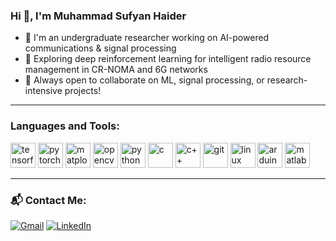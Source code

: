 ### Hi 👋, I'm Muhammad Sufyan Haider

- 📖 I'm an undergraduate researcher working on AI-powered communications & signal processing
- 🧠 Exploring deep reinforcement learning for intelligent radio resource management in CR-NOMA and 6G networks
- 🤝 Always open to collaborate on ML, signal processing, or research-intensive projects!

---

### Languages and Tools:

<p align="left">
  <img src="https://www.vectorlogo.zone/logos/tensorflow/tensorflow-icon.svg" alt="tensorflow" width="40"/>
  <img src="https://www.vectorlogo.zone/logos/pytorch/pytorch-icon.svg" alt="pytorch" width="40"/>
  <img src="https://upload.wikimedia.org/wikipedia/commons/0/01/Matplotlib_logo.svg" alt="matplotlib" width="40"/>
  <img src="https://upload.wikimedia.org/wikipedia/commons/3/37/Opencv_logo_black.svg" alt="opencv" width="40"/>
  <img src="https://cdn.jsdelivr.net/gh/devicons/devicon/icons/python/python-original.svg" alt="python" width="40"/>
  <img src="https://cdn.jsdelivr.net/gh/devicons/devicon/icons/c/c-original.svg" alt="c" width="40"/>
  <img src="https://cdn.jsdelivr.net/gh/devicons/devicon/icons/cplusplus/cplusplus-original.svg" alt="c++" width="40"/>
  <img src="https://cdn.jsdelivr.net/gh/devicons/devicon/icons/git/git-original.svg" alt="git" width="40"/>
  <img src="https://cdn.jsdelivr.net/gh/devicons/devicon/icons/linux/linux-original.svg" alt="linux" width="40"/>
  <img src="https://cdn.jsdelivr.net/gh/devicons/devicon/icons/arduino/arduino-original.svg" alt="arduino" width="40"/>
  <img src="https://cdn.jsdelivr.net/gh/devicons/devicon/icons/matlab/matlab-original.svg" alt="matlab" width="40"/>
</p>

---

### 📬 Contact Me:

[![Gmail](https://img.shields.io/badge/Gmail-D14836?style=flat&logo=gmail&logoColor=white)](mailto:your_email@gmail.com)
[![LinkedIn](https://img.shields.io/badge/LinkedIn-blue?style=flat&logo=linkedin&logoColor=white)](https://linkedin.com/in/your-linkedin)
